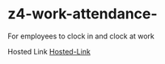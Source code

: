 # z4-work-attendance-
For employees to clock in and clock at work

Hosted Link 
[Hosted-Link](funeral-parlor.web.app)
